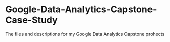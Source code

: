 # Google-Data-Analytics-Capstone-Case-Study
The files and descriptions for my Google Data Analytics Capstone  prohects
